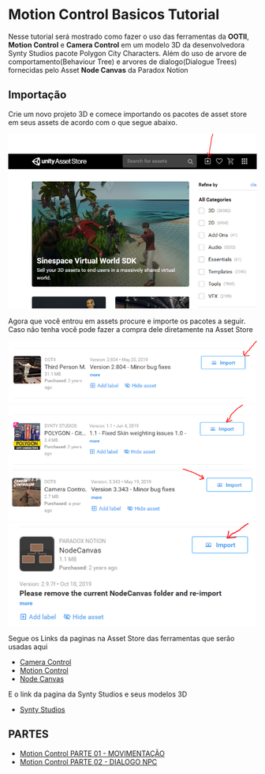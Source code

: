 
# Motion Control Basicos Tutorial

Nesse tutorial será mostrado como fazer o uso das ferramentas da **OOTII**, **Motion Control** e **Camera Control**  em um modelo 3D da  desenvolvedora Synty Studios pacote Polygon City Characters. Além do uso de arvore de comportamento(Behaviour Tree) e arvores de dialogo(Dialogue Trees) fornecidas pelo Asset **Node Canvas** da Paradox Notion

## Importação
Crie um novo projeto 3D e comece importando os pacotes de asset store em seus assets de acordo com o que  segue abaixo.

![Image of Motion Controll Tutorial](https://raw.githubusercontent.com/feldavol/unity_tutorials/master/motion_control_polygon/images/part01/01.PNG)

Agora que você entrou em assets procure e importe os pacotes a seguir. Caso não tenha você pode fazer a compra dele diretamente na Asset Store

![Image of Motion Controll Tutorial](https://raw.githubusercontent.com/feldavol/unity_tutorials/master/motion_control_polygon/images/part01/02.PNG)
![Image of Motion Controll Tutorial](https://raw.githubusercontent.com/feldavol/unity_tutorials/master/motion_control_polygon/images/part01/03.PNG)
![Image of Motion Controll Tutorial](https://raw.githubusercontent.com/feldavol/unity_tutorials/master/motion_control_polygon/images/part01/04.PNG)
![Image of Motion Controll Tutorial](https://raw.githubusercontent.com/feldavol/unity_tutorials/master/motion_control_polygon/images/part02/01.PNG)

Segue os Links da paginas na Asset Store das ferramentas que serão usadas aqui 

* [Camera Control](https://assetstore.unity.com/packages/tools/camera/camera-controller-13768)
* [Motion Control](https://assetstore.unity.com/packages/templates/systems/third-person-motion-controller-15672)
* [Node Canvas](https://assetstore.unity.com/packages/tools/visual-scripting/nodecanvas-14914)

E o link da pagina da Synty Studios e seus modelos 3D

* [Synty Studios](https://assetstore.unity.com/packages/essentials/tutorial-projects/vr-samples-51519?q=Synty%20Studios&orderBy=0)


## PARTES

* [Motion Control PARTE 01 - MOVIMENTAÇÃO](https://github.com/feldavol/unity_tutorials/tree/master/motion_control_polygon/part01)
* [Motion Control PARTE 02 - DIALOGO NPC](https://github.com/feldavol/unity_tutorials/tree/master/motion_control_polygon/part02)

